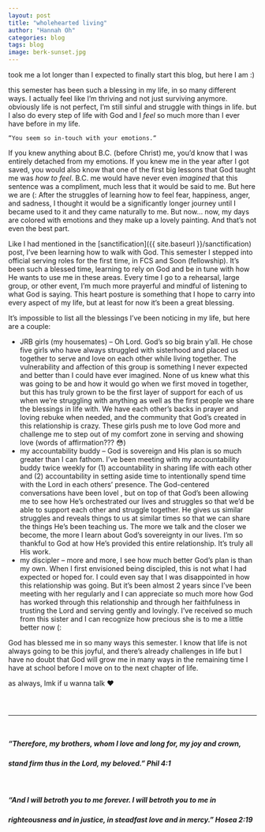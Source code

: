 ```yaml
---
layout: post
title: "wholehearted living"
author: "Hannah Oh"
categories: blog
tags: blog
image: berk-sunset.jpg
---
```


took me a lot longer than I expected to finally start this blog, but here I
am :)

this semester has been such a blessing in my life, in so many different ways.
I actually feel like I’m thriving and not just surviving anymore. obviously
life is not perfect, I’m still sinful and struggle with things in life. but I
also do every step of life with God and I *feel* so much more than I ever
have before in my life.

```
“You seem so in-touch with your emotions.“
```

If you knew anything about B.C. (before Christ) me, you’d know that I was
entirely detached from my emotions. If you knew me in the year after I got
saved, you would also know that one of the first big lessons that God taught
me was *how to feel*. B.C. me would have never even *imagined* that this
sentence was a compliment, much less that it would be said to me. But here we
are (: After the struggles of learning how to feel fear, happiness, anger,
and sadness, I thought it would be a significantly longer journey until I
became used to it and they came naturally to me. But now… now, my days are
colored with emotions and they make up a lovely painting. And that’s not even
the best part.

Like I had mentioned in the [sanctification]({{ site.baseurl }}/sanctification) post, I’ve been learning
how to walk with God. This semester I stepped into official serving roles for
the first time, in FCS and Soon (fellowship). It’s been such a blessed time,
learning to rely on God and be in tune with how He wants to use me in these
areas. Every time I go to a rehearsal, large group, or other event, I’m much
more prayerful and mindful of listening to what God is saying. This heart
posture is something that I hope to carry into every aspect of my life, but
at least for now it’s been a great blessing.

It’s impossible to list all the blessings I’ve been noticing in my life, but
here are a couple:

* JRB girls (my housemates) – Oh Lord. God’s so big brain y’all. He chose
five girls who have always struggled with sisterhood and placed us together
to serve and love on each other while living together. The vulnerability and
affection of this group is something I never expected and better than I could
have ever imagined. None of us knew what this was going to be and how it
would go when we first moved in together, but this has truly grown to be the
first layer of support for each of us when we’re struggling with anything as
well as the first people we share the blessings in life with. We have each
other’s backs in prayer and loving rebuke when needed, and the community that
God’s created in this relationship is crazy. These girls push me to love God
more and challenge me to step out of my comfort zone in serving and showing
love (words of affirmation??? 😳)
* my accountability buddy – God is sovereign and His plan is so much greater
than I can fathom. I’ve been meeting with my accountability buddy twice
weekly for (1) accountability in sharing life with each other and (2)
accountability in setting aside time to intentionally spend time with the
Lord in each others’ presence. The God-centered conversations have been lovel
, but on top of that God’s been allowing me to see how He’s orchestrated our
lives and struggles so that we’d be able to support each other and struggle
together. He gives us similar struggles and reveals things to us at similar
times so that we can share the things He’s been teaching us. The more we talk
and the closer we become, the more I learn about God’s sovereignty in our
lives. I’m so thankful to God at how He’s provided this entire relationship.
It’s truly all His work.
* my discipler – more and more, I see how much better God’s plan is than my
own. When I first envisioned being discipled, this is not what I had expected
or hoped for. I could even say that I was disappointed in how this
relationship was going. But it’s been almost 2 years since I’ve been meeting
with her regularly and I can appreciate so much more how God has worked
through this relationship and through her faithfulness in trusting the Lord
and serving gently and lovingly. I’ve received so much from this sister and I
can recognize how precious she is to me a little better now (:

God has blessed me in so many ways this semester. I know that life is not
always going to be this joyful, and there’s already challenges in life but I
have no doubt that God will grow me in many ways in the remaining time I have
at school before I move on to the next chapter of life.

as always, lmk if u wanna talk ❤

` `  
` `  

---

` `  

##### “Therefore, my brothers, whom I love and long for, my joy and crown,
##### stand firm thus in the Lord, my beloved.” Phil 4:1
` `  
##### “And I will betroth you to me forever. I will betroth you to me in
##### righteousness and in justice, in steadfast love and in mercy.” Hosea 2:19
